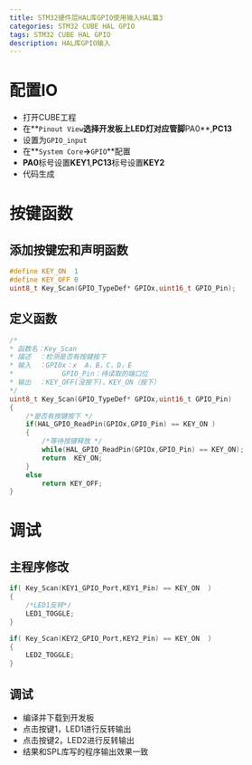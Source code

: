 ```yaml
---
title: STM32硬件层HAL库GPIO使用输入HAL篇3
categories: STM32 CUBE HAL GPIO
tags: STM32 CUBE HAL GPIO
description: HAL库GPIO输入
---
```

# 配置IO
- 打开CUBE工程
- 在**`Pinout View`**选择开发板上LED灯对应管脚**PA0**,**PC13**
- 设置为`GPIO_input`
- 在**`System Core`**->**`GPIO`**配置
- **PA0**标号设置**KEY1**,**PC13**标号设置**KEY2**
- 代码生成

# 按键函数
## 添加按键宏和声明函数

```c
#define KEY_ON	1
#define KEY_OFF	0
uint8_t Key_Scan(GPIO_TypeDef* GPIOx,uint16_t GPIO_Pin);
```
## 定义函数

```c
/*
* 函数名：Key_Scan
* 描述  ：检测是否有按键按下
* 输入  ：GPIOx：x  A，B，C，D，E
*		     GPIO_Pin：待读取的端口位
* 输出  ：KEY_OFF(没按下)、KEY_ON（按下）
*/
uint8_t Key_Scan(GPIO_TypeDef* GPIOx,uint16_t GPIO_Pin)
{
    /*是否有按键按下 */
    if(HAL_GPIO_ReadPin(GPIOx,GPIO_Pin) == KEY_ON )
    {
        /*等待按键释放 */
        while(HAL_GPIO_ReadPin(GPIOx,GPIO_Pin) == KEY_ON);
        return 	KEY_ON;
    }
    else
        return KEY_OFF;
}
```

# 调试
## 主程序修改

```c
if( Key_Scan(KEY1_GPIO_Port,KEY1_Pin) == KEY_ON  )
{
    /*LED1反转*/
    LED1_TOGGLE;
}

if( Key_Scan(KEY2_GPIO_Port,KEY2_Pin) == KEY_ON  )
{
    LED2_TOGGLE;
}
```
## 调试
- 编译并下载到开发板
- 点击按键1，LED1进行反转输出
- 点击按键2，LED2进行反转输出
- 结果和SPL库写的程序输出效果一致